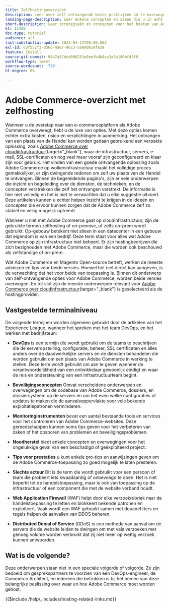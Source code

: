 ```yaml
---
title: Zelfhostingoverzicht
description: Leer over zelf-ontvangende beste praktijken om te overwegen. De onderwerpen variëren van veiligheidselementen, aan rampenterugwinning veel meer. Deze onderwerpen zijn hier om een bedrijf bij te staan dat heeft besloten om hun eigen versie van Adobe Commerce te ontvangen. De gepresenteerde items zijn niet allemaal inclusief, maar moeten een goede reeks concepten bieden om een veilige, stabiele en veerkrachtige website te bevorderen.
landing-page-description: Leer enkele concepten en zaken die u in acht moet nemen wanneer u Adobe Commerce op uw eigen computer host.
short-description: Leer strategieën en concepten voor het hosten van Adobe Commerce zelf.
kt: 11420
doc-type: tutorial
audience: all
last-substantial-update: 2023-04-13T00:00:00Z
exl-id: 63f552f3-836c-4a07-96c3-c0e00614fe39
feature: Install
source-git-commit: 94d7a57dcd006251e8eefbdb4ec3a5e140bf43f9
workflow-type: tm+mt
source-wordcount: '738'
ht-degree: 0%

---
```


# Adobe Commerce-overzicht met zelfhosting

Wanneer u de overstap naar een e-commerceplatform als Adobe Commerce overweegt, hebt u de luxe van opties. Met deze opties komen echter extra kosten, risico en verplichtingen in aanmerking. Het ontvangen van een plaats van de Handel kan worden gedaan gebruikend een verpakte oplossing, zoals [Adobe Commerce over cloudinfrastructuur](https://experienceleague.adobe.com/docs/commerce-learn/tutorials/getting-started/cloud/1-overview.html){target="_blank"}, waar de infrastructuur, servers, e-mail, SSL-certificaten en nog veel meer vooraf zijn geconfigureerd en klaar zijn voor gebruik. Het vinden van een goede ontvangende oplossing zoals Adobe Commerce op wolkeninfrastructuur maakt het volledige proces gemakkelijker, er zijn dwingende redenen om zelf uw plaats van de Handel te ontvangen. Binnen de begeleidende pagina&#39;s, zijn er vele onderwerpen die inzicht en begeleiding over de diensten, de technieken, en de concepten verstrekken die zelf het ontvangen verstrekt. De informatie is hier niet volledig en het is niet te verwachten dat u elke suggestie uitvoert. Deze artikelen kunnen u echter helpen inzicht te krijgen in de ideeën en concepten die ervoor kunnen zorgen dat de Adobe Commerce zelf zo stabiel en veilig mogelijk optreedt.

Wanneer u niet met Adobe Commerce gaat op cloudinfrastructuur, zijn de gebruikte termen zelfhosting of on-premise, of zelfs on-prem wordt gebruikt. Op-gebouw betekent niet alleen in een datacenter in een gebouw dat eigendom is van een bedrijf. Deze term staat voor alles wat Adobe Commerce op zijn infrastructuur niet beheert. Er zijn hostingbedrijven die zich bezighouden met Adobe Commerce, maar die worden ook beschouwd als zelfstandige of on-prem.

Wat Adobe Commerce en Magento Open-source betreft, werken de meeste adviezen en tips voor beide versies. Hoewel het niet direct kan aangeven, is de verwachting dat het voor beide van toepassing is. Binnen dit onderwerp van zelf-ontvangende opties voor Adobe Commerce, worden beide versies overwogen. En tot slot zijn de meeste onderwerpen relevant voor [Adobe Commerce over cloudinfrastructuur](https://experienceleague.adobe.com/docs/commerce-learn/tutorials/getting-started/cloud/1-overview.html){target="_blank"} is geselecteerd als de hostingprovider.

## Vastgestelde terminalniveau

De volgende termijnen worden algemeen gebruikt door de artikelen van het Experience League, wanneer het spreken met het team DevOps, en het werken met bedrijfsteun:

* **DevOps** is een termijn die wordt gebruikt om de teams te beschrijven die de serveropstelling, configuratie, beheer, SSL certificaten en alles anders over de daadwerkelijke servers en de diensten behandelen die worden gebruikt om een plaats van Adobe Commerce in werking te stellen. Deze term wordt gebruikt om aan te geven wanneer de verantwoordelijkheid van een ontwikkelaar gewoonlijk eindigt en waar de reis en ondersteuning van een infrastructuurteam begint.

* **Beveiligingsconcepten** Omvat verscheidene onderwerpen en overwegingen om de codebase van Adobe Commerce, dossiers, en dossiersysteem op de servers en om het even welke configuraties of updates te maken die de aanvalsoppervlakte voor vele bekende exploitatiepatronen verminderen.

* **Monitoringinstrumenten** bevat een aantal bestaande tools en services voor het controleren van Adobe Commerce-websites. Deze gereedschappen kunnen soms tips geven voor het verbeteren van zaken of het opsporen van problemen en beveiligingsproblemen.

* **Noodherstel** biedt enkele concepten en overwegingen voor het ongelukkige geval van een beschadigd of geëxploiteerd project.

* **Tips voor prestaties** u kunt enkele pro-tips en aanwijzingen geven om de Adobe Commerce-toepassing zo goed mogelijk te laten presteren.

* **Slechte acteur** Dit is de term die wordt gebruikt voor een persoon of team die probeert iets kwaadaardig of onbevoegd te doen. Het is niet beperkt tot de handelstoepassing, maar is ook van toepassing op de infrastructuur of een component die met de website verband houdt.

* **Web Application Firewall** (WAF) helpt door elke verzoekrubriek naar de handelstoepassing te letten en blokkeert bekende patronen en exploiteert. Vaak wordt een WAF gebruikt samen met douanefilters en regels helpen de aanvallen van DDOS beheren.

* **Distributed Denial of Service** (DDoS) is een methode van aanval om de servers die de website leiden te dwingen om met vals verzoeken met genoeg volume worden verbruikt dat zij niet meer op wettig verzoek kunnen antwoorden.

## Wat is de volgende?

Deze onderwerpen staan niet in een speciale volgorde of volgorde. Ze zijn bedoeld om gesprekspartners te voorzien van een DevOps-engineer, de Commerce Architect, en iedereen die betrokken is bij het nemen van deze belangrijke beslissing over waar en hoe Adobe Commerce moet worden gehost.

{{$include /help/_includes/hosting-related-links.md}}
